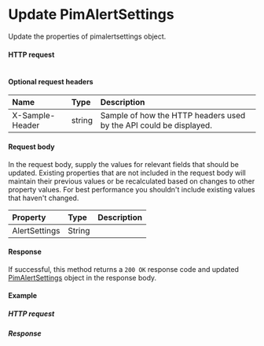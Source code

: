 # Update PimAlertSettings

Update the properties of pimalertsettings object.
#### HTTP request
```http

```

#### Optional request headers
| Name       | Type | Description|
|:-----------|:------|:----------|
| X-Sample-Header  | string  | Sample of how the HTTP headers used by the API could be displayed.|

#### Request body
In the request body, supply the values for relevant fields that should be updated. Existing properties that are not included in the request body will maintain their previous values or be recalculated based on changes to other property values. For best performance you shouldn't include existing values that haven't changed.

| Property	   | Type	|Description|
|:---------------|:--------|:----------|
|AlertSettings|String||

#### Response
If successful, this method returns a `200 OK` response code and updated [PimAlertSettings](../resources/pimalertsettings.md) object in the response body.
#### Example
##### HTTP request
##### Response
